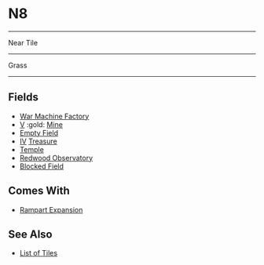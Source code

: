 # N8

___
Near Tile
___
Grass
___


## Fields

- [War Machine Factory](../fields/war_machine_factory.md)
- [Ⅴ](../difficulties.md) :gold: [Mine](../fields/mine.md)
- [Empty Field](../keywords/empty_field.md)
- [Ⅳ](../difficulties.md) [Treasure](../fields/treasure.md)
- [Temple](../fields/temple.md)
- [Redwood Observatory](../fields/redwood_observatory.md)
- [Blocked Field](../keywords/blocked_field.md)


## Comes With

- [Rampart Expansion](../content/rampart_expansion.md)


## See Also

- [List of Tiles](index.md)
